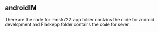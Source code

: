 ## androidIM

There are the code for iems5722. app folder contains the code for android development and FlaskApp folder contains the code
for sever.
